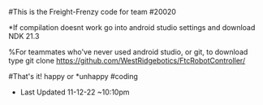 #This is the Freight-Frenzy code for team #20020

*If compilation doesnt work go into android studio settings and download NDK 21.3

%For teammates who've never used android studio, or git, to download type git clone https://github.com/WestRidgebotics/FtcRobotController/

#That's it! happy or *unhappy #coding

* Last Updated 11-12-22 ~10:10pm 
